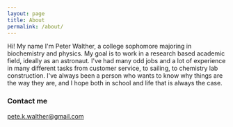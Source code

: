 ```yaml
---
layout: page
title: About
permalink: /about/
---
```


Hi! My name I'm Peter Walther, a college sophomore majoring in biochemistry and physics. My goal is to work in a research based academic field, ideally as an astronaut. I've had many odd jobs and a lot of experience in many different tasks from customer service, to sailing, to chemistry lab construction. I've always been a person who wants to know why things are the way they are, and I hope both in school and life that is always the case.



### Contact me

[pete.k.walther@gmail.com](mailto:pete.k.walther@gmail.com)

